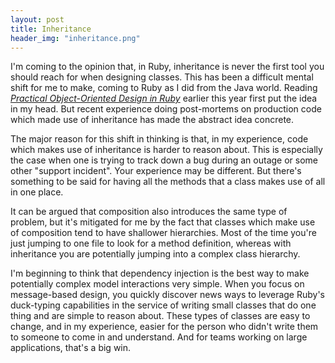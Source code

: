 ```yaml
---
layout: post
title: Inheritance
header_img: "inheritance.png"
---
```

<p>I'm coming to the opinion that, in Ruby, inheritance is never the first tool you should reach for when designing classes. This has been a difficult mental shift for me to make, coming to Ruby as I did from the Java world. Reading <i><a href="http://www.poodr.com/">Practical Object-Oriented Design in Ruby</a></i> earlier this year first put the idea in my head. But recent experience doing post-mortems on production code which made use of inheritance has made the abstract idea concrete.</p>

<p>The major reason for this shift in thinking is that, in my
experience, code which makes
use of inheritance is harder to reason about. This is especially the
case when one is trying to track down a bug during an outage or some
other "support incident". Your experience may be different. But there's
something to be said for having all the methods that a class makes use of all in one place.</p>

<p>It can be argued that composition also introduces the same type of
problem, but it's mitigated for me by the fact that classes
which make use of composition tend to have shallower hierarchies. Most
of the time you're just jumping to one file to look for a method
definition, whereas with inheritance you are potentially jumping into a
complex class hierarchy.</p>

<p>I'm beginning to think that dependency injection is the best way to
make potentially complex model interactions very simple. When you focus
on message-based design, you quickly discover news ways to leverage Ruby's
duck-typing capabilities in the service of writing small classes that do
one thing and are simple to reason about. These types of classes are
easy to change, and in my experience, easier for the person who didn't
write them to someone to come in and understand. And for teams working
on large applications, that's a big win.</p>
